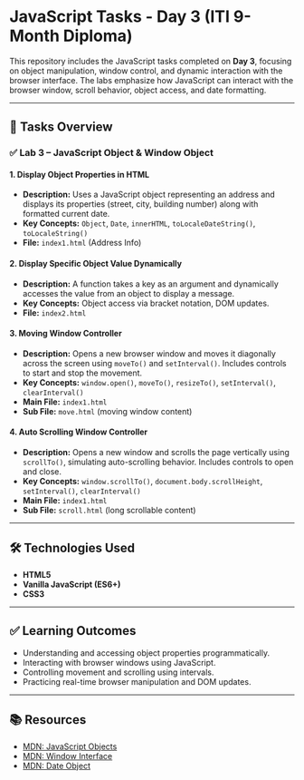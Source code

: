 # JavaScript Tasks - Day 3 (ITI 9-Month Diploma)

This repository includes the JavaScript tasks completed on **Day 3**, focusing on object manipulation, window control, and dynamic interaction with the browser interface. The labs emphasize how JavaScript can interact with the browser window, scroll behavior, object access, and date formatting.

---

## 📁 Tasks Overview

### ✅ Lab 3 – JavaScript Object & Window Object

#### 1. Display Object Properties in HTML
- **Description:** 
  Uses a JavaScript object representing an address and displays its properties (street, city, building number) along with formatted current date.
- **Key Concepts:** `Object`, `Date`, `innerHTML`, `toLocaleDateString()`, `toLocaleString()`
- **File:** `index1.html` (Address Info)

#### 2. Display Specific Object Value Dynamically
- **Description:** 
  A function takes a key as an argument and dynamically accesses the value from an object to display a message.
- **Key Concepts:** Object access via bracket notation, DOM updates.
- **File:** `index2.html`

#### 3. Moving Window Controller
- **Description:** 
  Opens a new browser window and moves it diagonally across the screen using `moveTo()` and `setInterval()`. Includes controls to start and stop the movement.
- **Key Concepts:** `window.open()`, `moveTo()`, `resizeTo()`, `setInterval()`, `clearInterval()`
- **Main File:** `index1.html`
- **Sub File:** `move.html` (moving window content)

#### 4. Auto Scrolling Window Controller
- **Description:** 
  Opens a new window and scrolls the page vertically using `scrollTo()`, simulating auto-scrolling behavior. Includes controls to open and close.
- **Key Concepts:** `window.scrollTo()`, `document.body.scrollHeight`, `setInterval()`, `clearInterval()`
- **Main File:** `index1.html`
- **Sub File:** `scroll.html` (long scrollable content)

---

## 🛠 Technologies Used

- **HTML5**
- **Vanilla JavaScript (ES6+)**
- **CSS3**

---

## ✅ Learning Outcomes

- Understanding and accessing object properties programmatically.
- Interacting with browser windows using JavaScript.
- Controlling movement and scrolling using intervals.
- Practicing real-time browser manipulation and DOM updates.

---

## 📚 Resources

- [MDN: JavaScript Objects](https://developer.mozilla.org/en-US/docs/Web/JavaScript/Guide/Working_with_Objects)
- [MDN: Window Interface](https://developer.mozilla.org/en-US/docs/Web/API/Window)
- [MDN: Date Object](https://developer.mozilla.org/en-US/docs/Web/JavaScript/Reference/Global_Objects/Date)
